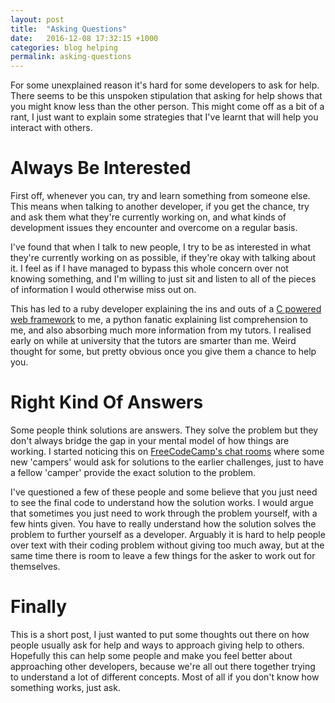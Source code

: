 ```yaml
---
layout: post
title:  "Asking Questions"
date:   2016-12-08 17:32:15 +1000
categories: blog helping
permalink: asking-questions
---
```

For some unexplained reason it's hard for some developers to ask for help. There seems to be this unspoken stipulation that asking for help shows that you might know less than the other person. This might come off as a bit of a rant, I just want to explain some strategies that I've learnt that will help you interact with others.

# Always Be Interested
First off, whenever you can, try and learn something from someone else. This means when talking to another developer, if you get the chance, try and ask them what they're currently working on, and what kinds of development issues they encounter and overcome on a regular basis.

I've found that when I talk to new people, I try to be as interested in what they're currently working on as possible, if they're okay with talking about it. I feel as if I have managed to bypass this whole concern over not knowing something, and I'm willing to just sit and listen to all of the pieces of information I would otherwise miss out on.

This has led to a ruby developer explaining the ins and outs of a [C powered web framework](http://kore.io) to me, a python fanatic explaining list comprehension to me, and also absorbing much more information from my tutors. I realised early on while at university that the tutors are smarter than me. Weird thought for some, but pretty obvious once you give them a chance to help you.

# Right Kind Of Answers
Some people think solutions are answers. They solve the problem but they don't always bridge the gap in your mental model of how things are working. I started noticing this on [FreeCodeCamp's chat rooms](https://gitter.im/FreeCodeCamp/FreeCodeCamp) where some new 'campers' would ask for solutions to the earlier challenges, just to have a fellow 'camper' provide the exact solution to the problem. 

I've questioned a few of these people and some believe that you just need to see the final code to understand how the solution works. I would argue that sometimes you just need to work through the problem yourself, with a few hints given. You have to really understand how the solution solves the problem to further yourself as a developer. Arguably it is hard to help people over text with their coding problem without giving too much away, but at the same time there is room to leave a few things for the asker to work out for themselves.

# Finally
This is a short post, I just wanted to put some thoughts out there on how people usually ask for help and ways to approach giving help to others. Hopefully this can help some people and make you feel better about approaching other developers, because we're all out there together trying to understand a lot of different concepts. Most of all if you don't know how something works, just ask.